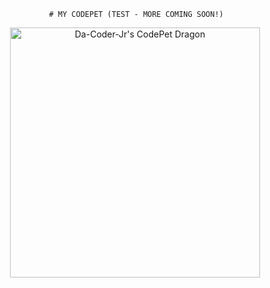                     # MY CODEPET (TEST - MORE COMING SOON!)

<p align="center">
  <img
    src="https://codepet-api.vercel.app/api/pet?username=Da-Coder-Jr&theme=dark&pet=dragon"
    alt="Da-Coder-Jr's CodePet Dragon"
    width="400"
  />
</p>
